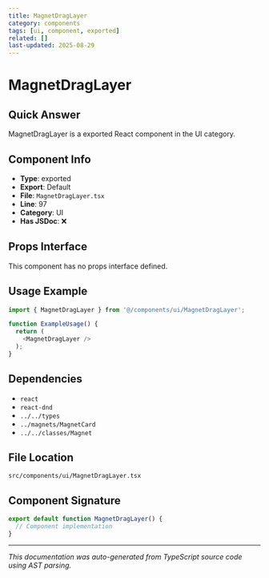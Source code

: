 ```yaml
---
title: MagnetDragLayer
category: components
tags: [ui, component, exported]
related: []
last-updated: 2025-08-29
---
```


# MagnetDragLayer

## Quick Answer
MagnetDragLayer is a exported React component in the UI category.

## Component Info

- **Type**: exported
- **Export**: Default
- **File**: `MagnetDragLayer.tsx`
- **Line**: 97
- **Category**: UI
- **Has JSDoc**: ❌

## Props Interface

This component has no props interface defined.

## Usage Example

```typescript
import { MagnetDragLayer } from '@/components/ui/MagnetDragLayer';

function ExampleUsage() {
  return (
    <MagnetDragLayer />
  );
}
```

## Dependencies


- `react`
- `react-dnd`
- `../../types`
- `../magnets/MagnetCard`
- `../../classes/Magnet`


## File Location

`src/components/ui/MagnetDragLayer.tsx`

## Component Signature

```typescript
export default function MagnetDragLayer() { 
  // Component implementation
}
```

---

*This documentation was auto-generated from TypeScript source code using AST parsing.*